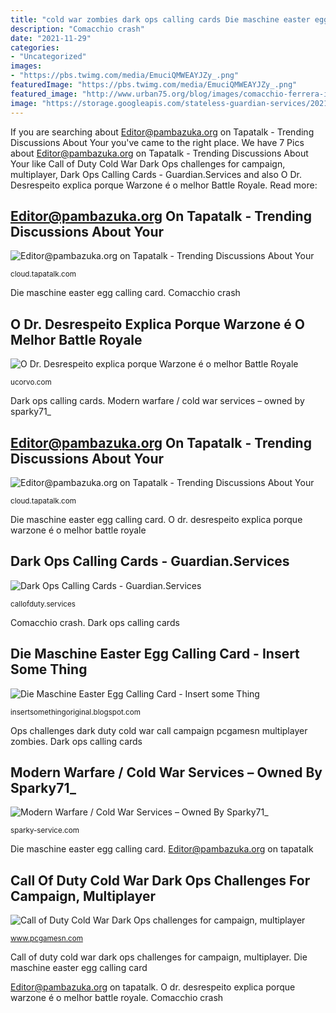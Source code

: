 ```yaml
---
title: "cold war zombies dark ops calling cards Die maschine easter egg calling card"
description: "Comacchio crash"
date: "2021-11-29"
categories:
- "Uncategorized"
images:
- "https://pbs.twimg.com/media/EmuciQMWEAYJZy_.png"
featuredImage: "https://pbs.twimg.com/media/EmuciQMWEAYJZy_.png"
featured_image: "http://www.urban75.org/blog/images/comacchio-ferrera-italy-01.jpg"
image: "https://storage.googleapis.com/stateless-guardian-services/2021/04/abf202b0-weapon-unlocks-and-calling-cards-pi.jpg"
---
```


If you are searching about Editor@pambazuka.org on Tapatalk - Trending Discussions About Your you've came to the right place. We have 7 Pics about Editor@pambazuka.org on Tapatalk - Trending Discussions About Your like Call of Duty Cold War Dark Ops challenges for campaign, multiplayer, Dark Ops Calling Cards - Guardian.Services and also O Dr. Desrespeito explica porque Warzone é o melhor Battle Royale. Read more:

## Editor@pambazuka.org On Tapatalk - Trending Discussions About Your

![Editor@pambazuka.org on Tapatalk - Trending Discussions About Your](http://www.urban75.org/blog/images/comacchio-ferrera-italy-33.jpg "Editor@pambazuka.org on tapatalk")

<small>cloud.tapatalk.com</small>

Die maschine easter egg calling card. Comacchio crash

## O Dr. Desrespeito Explica Porque Warzone é O Melhor Battle Royale

![O Dr. Desrespeito explica porque Warzone é o melhor Battle Royale](https://charlieintel.com/wp-content/uploads/2021/03/Dark-Aether-1024x576.png "Editor@pambazuka.org on tapatalk")

<small>ucorvo.com</small>

Dark ops calling cards. Modern warfare / cold war services – owned by sparky71_

## Editor@pambazuka.org On Tapatalk - Trending Discussions About Your

![Editor@pambazuka.org on Tapatalk - Trending Discussions About Your](http://www.urban75.org/blog/images/comacchio-ferrera-italy-01.jpg "Modern warfare / cold war services – owned by sparky71_")

<small>cloud.tapatalk.com</small>

Die maschine easter egg calling card. O dr. desrespeito explica porque warzone é o melhor battle royale

## Dark Ops Calling Cards - Guardian.Services

![Dark Ops Calling Cards - Guardian.Services](https://storage.googleapis.com/stateless-guardian-services/2021/04/abf202b0-weapon-unlocks-and-calling-cards-pi.jpg "Editor@pambazuka.org on tapatalk")

<small>callofduty.services</small>

Comacchio crash. Dark ops calling cards

## Die Maschine Easter Egg Calling Card - Insert Some Thing

![Die Maschine Easter Egg Calling Card - Insert some Thing](https://pbs.twimg.com/media/EmuciQMWEAYJZy_.png "Die maschine easter egg calling card")

<small>insertsomethingoriginal.blogspot.com</small>

Ops challenges dark duty cold war call campaign pcgamesn multiplayer zombies. Dark ops calling cards

## Modern Warfare / Cold War Services – Owned By Sparky71_

![Modern Warfare / Cold War Services – Owned By Sparky71_](https://sparkyservice.files.wordpress.com/2021/05/proof2.png "O dr. desrespeito explica porque warzone é o melhor battle royale")

<small>sparky-service.com</small>

Die maschine easter egg calling card. Editor@pambazuka.org on tapatalk

## Call Of Duty Cold War Dark Ops Challenges For Campaign, Multiplayer

![Call of Duty Cold War Dark Ops challenges for campaign, multiplayer](https://www.pcgamesn.com/wp-content/uploads/2020/11/dark-ops-challenges-1.jpg "Editor@pambazuka.org on tapatalk")

<small>www.pcgamesn.com</small>

Call of duty cold war dark ops challenges for campaign, multiplayer. Die maschine easter egg calling card

Editor@pambazuka.org on tapatalk. O dr. desrespeito explica porque warzone é o melhor battle royale. Comacchio crash
